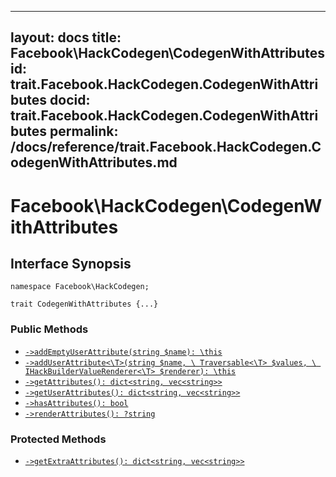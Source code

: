 
***

layout: docs
title: Facebook\\HackCodegen\\CodegenWithAttributes
id: trait.Facebook.HackCodegen.CodegenWithAttributes
docid: trait.Facebook.HackCodegen.CodegenWithAttributes
permalink: /docs/reference/trait.Facebook.HackCodegen.CodegenWithAttributes.md
---







# Facebook\\HackCodegen\\CodegenWithAttributes




## Interface Synopsis




``` Hack
namespace Facebook\HackCodegen;

trait CodegenWithAttributes {...}
```




### Public Methods




* [` ->addEmptyUserAttribute(string $name): \this `](<trait.Facebook.HackCodegen.CodegenWithAttributes.addEmptyUserAttribute.md>)
* [` ->addUserAttribute<\T>(string $name, \ Traversable<\T> $values, \ IHackBuilderValueRenderer<\T> $renderer): \this `](<trait.Facebook.HackCodegen.CodegenWithAttributes.addUserAttribute.md>)
* [` ->getAttributes(): dict<string, vec<string>> `](<trait.Facebook.HackCodegen.CodegenWithAttributes.getAttributes.md>)
* [` ->getUserAttributes(): dict<string, vec<string>> `](<trait.Facebook.HackCodegen.CodegenWithAttributes.getUserAttributes.md>)
* [` ->hasAttributes(): bool `](<trait.Facebook.HackCodegen.CodegenWithAttributes.hasAttributes.md>)
* [` ->renderAttributes(): ?string `](<trait.Facebook.HackCodegen.CodegenWithAttributes.renderAttributes.md>)







### Protected Methods




- [` ->getExtraAttributes(): dict<string, vec<string>> `](<trait.Facebook.HackCodegen.CodegenWithAttributes.getExtraAttributes.md>)